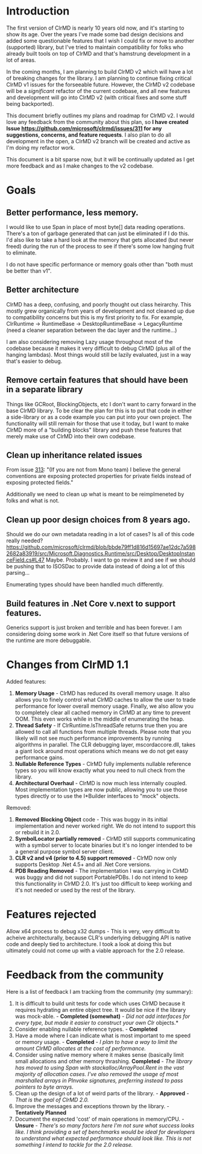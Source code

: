 # Introduction

The first version of ClrMD is nearly 10 years old now, and it's starting to show its age.  Over the years I've made some bad design decisions and added some questionable features that I wish I could fix or move to another (supported) library, but I've tried to maintain compatibility for folks who already built tools on top of ClrMD and that's hamstrung development in a lot of areas.

In the coming months, I am planning to build ClrMD v2 which will have a lot of breaking changes for the library.  I am planning to continue fixing critical ClrMD v1 issues for the forseeable future.  However, the ClrMD v2 codebase will be a *significant* refactor of the current codebase, and all new features and development will go into ClrMD v2 (with critical fixes and some stuff being backported).

This document briefly outlines my plans and roadmap for ClrMD v2.  I would love any feedback from the community about this plan, so **I have created Issue https://github.com/microsoft/clrmd/issues/311 for any suggestions, concerns, and feature requests**.  I also plan to do all development in the open, a ClrMD v2 branch will be created and active as I'm doing my refactor work.

This document is a bit sparse now, but it will be continually updated as I get more feedback and as I make changes to the v2 codebase.

# Goals

## Better performance, less memory.

I would like to use Span<T> in place of most byte[] data reading operations.  There's a ton of garbage generated that can just be eliminated if I do this.  I'd also like to take a hard look at the memory that gets allocated (but never freed) during the run of the process to see if there's some low hanging fruit to eliminate.

I do not have specific performance or memory goals other than "both must be better than v1".

## Better architecture

ClrMD has a deep, confusing, and poorly thought out class heirarchy.  This mostly grew organically from years of development and not cleaned up due to compatibility concerns but this is my first priority to fix.  For example, ClrRuntime -> RuntimeBase -> DesktopRuntimeBase -> LegacyRuntime (need a cleaner separation between the dac layer and the runtime...)

I am also considering removing Lazy<T> usage throughout most of the codebase because it makes it very difficult to debug ClrMD (plus all of the hanging lambdas).  Most things would still be lazily evaluated, just in a way that's easier to debug.

## Remove certain features that should have been in a separate library

Things like GCRoot, BlockingObjects, etc I don't want to carry forward in the base ClrMD library.  To be clear the plan for this is to put that code in either a side-library or as a code example you can put into your own project.  The functionality will still remain for those that use it today, but I want to make ClrMD more of a "building blocks" library and push these features that merely make use of ClrMD into their own codebase.

## Clean up inheritance related issues

From issue [313](https://github.com/microsoft/clrmd/issues/313): "(If you are not from Mono team) I believe the general conventions are exposing protected properties for private fields instead of exposing protected fields."

Additionally we need to clean up what is meant to be reimplmeneted by folks and what is not.

## Clean up poor design choices from 8 years ago.

Should we do our own metadata reading in a lot of cases?  Is all of this code really needed?  https://github.com/microsoft/clrmd/blob/bbde79ff1d816d15697ae12dc7a5982682a83919/src/Microsoft.Diagnostics.Runtime/src/Desktop/DesktopInstanceField.cs#L47  Maybe.  Probably.  I want to go review it and see if we should be pushing that to ISOSDac to provide data instead of doing a lot of this parsing...

Enumerating types should have been handled much differently.

## Build features in .Net Core v.next to support features.

Generics support is just broken and terrible and has been forever.  I am considering doing some work in .Net Core itself so that future versions of the runtime are more debuggable.



# Changes from ClrMD 1.1

Added features:

1.  **Memory Usage** - ClrMD has reduced its overall memory usage.  It also allows you to finely control what ClrMD caches to allow the user to trade performance for lower overall memory usage.  Finally, we also allow you to completely clear all cached memory in ClrMD at any time to prevent OOM.  This even works while in the middle of enumerating the heap.
2.  **Thread Safety** - If ClrRuntime.IsThreadSafe returns true then you are allowed to call all functions from multiple threads.  Please note that you likely will not see much performance improvements by running algorithms in parallel.  The CLR debugging layer, mscordaccore.dll, takes a giant lock around most operations which means we do not get easy performance gains.
3.  **Nullable Reference Types** - ClrMD fully implements nullable reference types so you will know exactly what you need to null check from the library.
4.  **Architectural Overhaul** - ClrMD is now much less internally coupled.  Most implementation types are now public, allowing you to use those types directly or to use the I\*Builder interfaces to "mock" objects.

Removed:

1. **Removed Blocking Object** code - This was buggy in its initial implementation and never worked right.  We do not intend to support this or rebuild it in 2.0.
2. **SymbolLocator partially removed** - ClrMD still supports communicating with a symbol server to locate binaries but it's no longer intended to be a general purpose symbol server client.
3. **CLR v2 and v4 (prior to 4.5) support removed** - ClrMD now only supports Desktop .Net 4.5+ and all .Net Core versions.
4. **PDB Reading Removed** - The implementation I was carrying in ClrMD was buggy and did not support PortablePDBs.  I do not intend to keep this functionality in ClrMD 2.0.  It's just too difficult to keep working and it's not needed or used by the rest of the library.

# Features rejected

Allow x64 process to debug x32 dumps - This is very, very difficult to acheive architecturally, because CLR's underlying debugging API is native code and deeply tied to architecture.  I took a look at doing this but ultimately could not come up with a viable approach for the 2.0 release.

# Feedback from the community

Here is a list of feedback I am tracking from the community (my summary):

1.  It is difficult to build unit tests for code which uses ClrMD because it requires hydrating an entire object tree.  It would be nice if the library was mock-able. - **Completed (somewhat)** - *Did not add interfaces for every type, but made it easier to construct your own Clr* objects.*
2.  Consider enabling nullable reference types. - **Completed**
3.  Have a mode where I can indicate what is most important to me speed or memory usage. - **Completed** - *I plan to have a way to limit the amount ClrMD allocates at the cost of performance.*
4.  Consider using native memory where it makes sense (basically limit small allocations and other memory thrashing.  **Completed** - *The library has moved to using Span with stackalloc/ArrayPool.Rent in the vast majority of allocation cases.  I've also removed the usage of most marshalled arrays in PInvoke signatures, preferring instead to pass pointers to byte arrays.*
5.  Clean up the design of a lot of weird parts of the library.  - **Approved** - *That is the goal of ClrMD 2.0.*
6.  Improve the messages and exceptions thrown by the library. - **Tentatively Planned**
7.  Document the expected 'cost' of main operations in memory/CPU.  - **Unsure** - *There's so many factors here I'm not sure what success looks like.  I think providing a set of benchmarks would be ideal for developers to understand what expected performance should look like.  This is not something I intend to tackle for the 2.0 release.*

